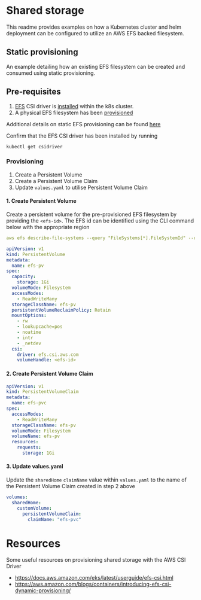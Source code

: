 # Shared storage
This readme provides examples on how a Kubernetes cluster and helm deployment can be configured to utilize an AWS EFS backed filesystem.

## Static provisioning
An example detailing how an existing EFS filesystem can be created and consumed using static provisioning.

## Pre-requisites
1. [EFS](https://github.com/kubernetes-sigs/aws-efs-csi-driver) CSI driver is [installed](https://docs.aws.amazon.com/eks/latest/userguide/efs-csi.html) within the k8s cluster.
2. A physical EFS filesystem has been [provisioned](https://docs.aws.amazon.com/eks/latest/userguide/efs-csi.html#efs-create-filesystem)

Additional details on static EFS provisioning can be found [here](https://github.com/kubernetes-sigs/aws-efs-csi-driver/tree/master/examples/kubernetes/static_provisioning)

Confirm that the EFS CSI driver has been installed by running

```shell
kubectl get csidriver
```

### Provisioning
1. Create a Persistent Volume
2. Create a Persistent Volume Claim
3. Update `values.yaml` to utilise Persistent Volume Claim

#### 1. Create Persistent Volume
Create a persistent volume for the pre-provisioned EFS filesystem by providing the `<efs-id>`. The EFS id can be identified using the CLI command below with the appropriate region

```yaml
aws efs describe-file-systems --query "FileSystems[*].FileSystemId" --region ap-southeast-2
```

```yaml
apiVersion: v1
kind: PersistentVolume
metadata:
  name: efs-pv
spec:
  capacity:
    storage: 1Gi
  volumeMode: Filesystem
  accessModes:
    - ReadWriteMany
  storageClassName: efs-pv
  persistentVolumeReclaimPolicy: Retain
  mountOptions:
    - rw
    - lookupcache=pos
    - noatime
    - intr
    - _netdev
  csi:
    driver: efs.csi.aws.com
    volumeHandle: <efs-id>
```

#### 2. Create Persistent Volume Claim
```yaml
apiVersion: v1
kind: PersistentVolumeClaim
metadata:
  name: efs-pvc
spec:
  accessModes:
    - ReadWriteMany
  storageClassName: efs-pv
  volumeMode: Filesystem
  volumeName: efs-pv
  resources:
    requests:
      storage: 1Gi
```

#### 3. Update values.yaml
Update the `sharedHome` `claimName` value within `values.yaml` to the name of the Persistent Volume Claim created in step 2 above

```yaml
volumes:
  sharedHome:
    customVolume:
      persistentVolumeClaim:
        claimName: "efs-pvc" 
```

# Resources
Some useful resources on provisioning shared storage with the AWS CSI Driver

- https://docs.aws.amazon.com/eks/latest/userguide/efs-csi.html
- https://aws.amazon.com/blogs/containers/introducing-efs-csi-dynamic-provisioning/
